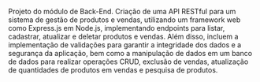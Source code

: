 Projeto do módulo de Back-End.
Criação de uma API RESTful para um sistema de gestão de produtos e vendas, utilizando um framework web como Express.js em Node.js, implementando endpoints para listar, cadastrar, atualizar e deletar produtos e vendas. Além disso, incluem a implementação de validações para garantir a integridade dos dados e a segurança da aplicação, bem como a manipulação de dados em um banco de dados para realizar operações CRUD, exclusão de vendas, atualização de quantidades de produtos em vendas e pesquisa de produtos.
